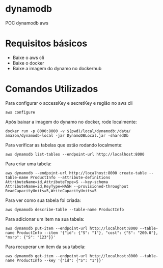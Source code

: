 # dynamodb
POC dynamodb aws

# Requisitos básicos

- Baixe o aws cli
- Baixe o docker
- Baixe a imagem do dynamo no dockerhub

# Comandos Utilizados

Para configurar o accessKey e secretKey e região no aws cli
```
aws configure
```
Após baixar a imagem do dynamo no docker, rode localmente:
```
docker run -p 8000:8000 -v $(pwd)/local/dynamodb:/data/ amazon/dynamodb-local -jar DynamoDBLocal.jar -sharedDb
```
Para verificar as tabelas que estão rodando localmente:
```
aws dynamodb list-tables --endpoint-url http://localhost:8000
```
Para criar uma tabela:
```
aws dynamodb --endpoint-url http://localhost:8000 create-table --table-name ProductInfo --attribute-definitions AttributeName=id,AttributeType=S --key-schema AttributeName=id,KeyType=HASH --provisioned-throughput ReadCapacityUnits=5,WriteCapacityUnits=5
```
Para ver como sua tabela foi criada:
```
aws dynamodb describe-table --table-name ProductInfo
```
Para adicionar um item na sua tabela:
```
aws dynamodb put-item --endpoint-url http://localhost:8000 --table-name ProductInfo --item '{"id": {"S": "1"}, "cost": {"S": "200.0"}, "msrp": {"S": "123"}}'
```
Para recuperar um item da sua tabela:
```
aws dynamodb get-item --endpoint-url http://localhost:8000 --table-name ProductInfo --key '{"id": {"S": "1"}}'
```
